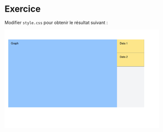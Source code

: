# Exercice

Modifier `style.css` pour obtenir le résultat suivant :

![objectif](https://raw.githubusercontent.com/guillaumecabanel/boxes-html/master/objectif.gif)
